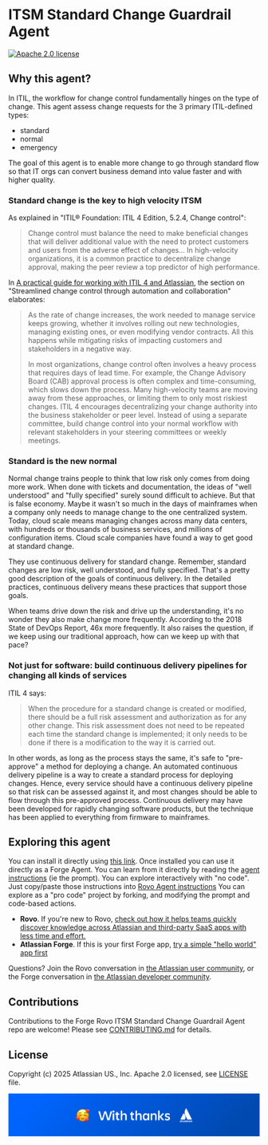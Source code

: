 # ITSM Standard Change Guardrail Agent

[![Apache 2.0 license](https://img.shields.io/badge/license-Apache%202.0-blue.svg?style=flat-square)](LICENSE)

## Why this agent?

In ITIL, the workflow for change control fundamentally hinges on the type of change.
This agent assess change requests for the 3 primary ITIL-defined types:
* standard
* normal
* emergency

The goal of this agent is to enable more change to go through standard flow
so that IT orgs can convert business demand into value faster and with higher quality.

### Standard change is the key to high velocity ITSM

As explained in "ITIL® Foundation: ITIL 4 Edition, 5.2.4, Change control":

> Change control must balance the need to make beneficial changes
> that will deliver additional value
> with the need to protect customers and users from the adverse effect of changes...
> In high-velocity organizations,
> it is a common practice to decentralize change approval,
> making the peer review a top predictor of high performance.

In [A practical guide for working with ITIL 4 and Atlassian](https://www.atlassian.com/whitepapers/itil4),
the section on "Streamlined change control through automation and collaboration"
elaborates:

> As the rate of change increases,
> the work needed to manage service keeps growing,
> whether it involves rolling out new technologies,
> managing existing ones,
> or even modifying vendor contracts.
> All this happens while mitigating risks of impacting customers and stakeholders in a negative way.
>
> In most organizations,
> change control often involves a heavy process that requires days of lead time.
> For example,
> the Change Advisory Board (CAB) approval process is often complex and time-consuming,
> which slows down the process.
> Many high-velocity teams are moving away from these approaches,
> or limiting them to only most riskiest changes.
> ITIL 4 encourages decentralizing your change authority
> into the business stakeholder or peer level.
> Instead of using a separate committee,
> build change control into your normal workflow with relevant stakeholders
> in your steering committees or weekly meetings.

### Standard is the new normal

Normal change trains people to think
that low risk only comes from doing more work.
When done with tickets and documentation,
the ideas of "well understood" and "fully specified" surely sound difficult to achieve.
But that is false economy.
Maybe it wasn't so much in the days of mainframes
when a company only needs to manage change to the one centralized system.
Today, cloud scale means managing changes across many data centers,
with hundreds or thousands of business services,
and millions of configuration items.
Cloud scale companies have found a way to get good at standard change.

They use continuous delivery for standard change.
Remember, standard changes are low risk, well understood, and fully specified.
That's a pretty good description of the goals of continuous delivery.
In the detailed practices, continuous delivery means these practices that support those goals.

When teams drive down the risk and drive up the understanding,
it's no wonder they also make change more frequently.
According to the 2018 State of DevOps Report,
46x more frequently.
It also raises the question,
if we keep using our traditional approach,
how can we keep up with that pace?

### Not just for software: build continuous delivery pipelines for changing all kinds of services

ITIL 4 says:

> When the procedure for a standard change is created or modified,
> there should be a full risk assessment and authorization as for any other change.
> This risk assessment does not need to be repeated each time the standard change is implemented;
> it only needs to be done if there is a modification to the way it is carried out.

In other words, as long as the process stays the same,
it's safe to "pre-approve" a method for deploying a change.
An automated continuous delivery pipeline is a way to create a standard process for deploying changes.
Hence, every service should have a continuous delivery pipeline
so that risk can be assessed against it,
and most changes should be able to flow through this pre-approved process.
Continuous delivery may have been developed for rapidly changing software products,
but the technique has been applied to everything from firmware to mainframes.

## Exploring this agent

You can install it directly using
[this link](https://developer.atlassian.com/console/install/fbad7f54-8bdf-455b-bf29-6f7482da2f45?signature=AYABeN6f3qjv9Lvi%2Bi3srJshSEMAAAADAAdhd3Mta21zAEthcm46YXdzOmttczp1cy1lYXN0LTE6NzA5NTg3ODM1MjQzOmtleS83ZjcxNzcxZC02OWM4LTRlOWItYWU5Ny05MzJkMmNhZjM0NDIAuAECAQB4KVgoNesMySI2pXEz4J5S%2B4but%2FgpPvEEG0vL8V0Jz5cBeXxtEEugl5snl%2FY7bp6b3gAAAH4wfAYJKoZIhvcNAQcGoG8wbQIBADBoBgkqhkiG9w0BBwEwHgYJYIZIAWUDBAEuMBEEDOyvpbW0DqLOrsllpwIBEIA7N838ldFrDSPz7ACEfrR00VWT0qqsRCe4ZaFjkXpP2WN7FyE6jp6uVeyEtUt99agfUt73lu36Z7vvaGsAB2F3cy1rbXMAS2Fybjphd3M6a21zOmV1LXdlc3QtMTo3MDk1ODc4MzUyNDM6a2V5LzU1OWQ0NTE2LWE3OTEtNDdkZi1iYmVkLTAyNjFlODY4ZWE1YwC4AQICAHig7hOcRWe1S%2BcRRsjD9q0WpZcapmXa1oPX3jm4ao883gGqede1ZGqG8bTBg5zrQ7dBAAAAfjB8BgkqhkiG9w0BBwagbzBtAgEAMGgGCSqGSIb3DQEHATAeBglghkgBZQMEAS4wEQQM0FR%2FjgpzYGRwhWkuAgEQgDvvla%2FOjQvhUScBu3OPCCKndUrEf03a1XEi%2BoF4%2FTvUYM8ufmG5uzE1OscVG8KeS9i3ea3HR%2Fy6cFuj6gAHYXdzLWttcwBLYXJuOmF3czprbXM6dXMtd2VzdC0yOjcwOTU4NzgzNTI0MzprZXkvM2M0YjQzMzctYTQzOS00ZmNhLWEwZDItNDcyYzE2ZWRhZmRjALgBAgIAeBeusbAYURagY7RdQhCHwxFswh7l65V7cwKp%2BDc1WGoHAWJK%2F6oZiIFbHS7V1agT798AAAB%2BMHwGCSqGSIb3DQEHBqBvMG0CAQAwaAYJKoZIhvcNAQcBMB4GCWCGSAFlAwQBLjARBAw%2B00qfRKm7haXAZWwCARCAO%2B%2Fv5Uc3jkrjP6JnS070GG5f4flSC8itDglDe19vvF0rvrfKmVvrIVq9U%2FnCvL3ePlpxVQNkgn9%2F8atqAgAAAAAMAAAQAAAAAAAAAAAAAAAAAIiCd%2BEBfL17Ce2mKSbSc%2BT%2F%2F%2F%2F%2FAAAAAQAAAAAAAAAAAAAAAQAAADIQUbTxmlBC2E9DXNTCkLZcbBMtmbbWUqb41NQeVYVCP1Hrr8lvSVXL0l79vTh%2BMok2l1qLiYOytP7PA%2F6SGyDZkVE%3D&product=jira).
Once installed you can use it directly as a Forge Agent.
You can learn from it directly by reading
the [agent instructions](./prompts/agent-instructions.md) (ie the prompt).
You can explore interactively with "no code".
Just copy/paste those instructions into [Rovo Agent instructions](https://support.atlassian.com/rovo/docs/write-instructions-for-your-agent/)
You can explore as a "pro code" project by forking,
and modifying the prompt and code-based actions.

- **Rovo**. If you're new to Rovo,
[check out how it helps teams quickly discover knowledge across Atlassian and third-party SaaS apps with less time and effort.](https://www.atlassian.com/software/rovo)
- **Atlassian Forge**. If this is your first Forge app,
[try a simple "hello world" app first](https://go.atlassian.com/forge)

Questions?
Join the Rovo conversation in
[the Atlassian user community](https://community.atlassian.com/t5/Rovo/ct-p/rovo-atlassian-intelligence),
or the Forge conversation in
[the Atlassian developer community](https://community.developer.atlassian.com/c/rovo/138).

## Contributions

Contributions to the Forge Rovo ITSM Standard Change Guardrail Agent repo are welcome!
Please see [CONTRIBUTING.md](CONTRIBUTING.md) for details.

## License

Copyright (c) 2025 Atlassian US., Inc.
Apache 2.0 licensed, see [LICENSE](LICENSE) file.

[![With ❤️ from Atlassian](https://raw.githubusercontent.com/atlassian-internal/oss-assets/master/banner-with-thanks-light.png)](https://www.atlassian.com)
